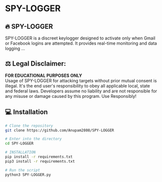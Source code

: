 # SPY-LOGGER
## 🔥 SPY-LOGGER
SPY-LOGGER is a discreet keylogger designed to activate only when Gmail or Facebook logins are attempted. It provides real-time monitoring and data logging ... 
<br>
## ⚖️ Legal Disclaimer:
**FOR EDUCATIONAL PURPOSES ONLY** <br />
Usage of SPY-LOGGER for attacking targets without prior mutual consent is illegal. It's the end user's responsibility to obey all applicable local, state and federal laws. Developers assume no liability and are not responsible for any misuse or damage caused by this program. Use Responsibly!
<br>
## 💻 Installation 
```bash
# Clone the repository 
git clone https://github.com/Anupam2808/SPY-LOGGER

# Enter into the directory
cd SPY-LOGGER

# INSTALLATION
pip install -r requirements.txt
pip3 install -r requirements.txt

# Run the script
python3 SPY-LOGGER.py
```
